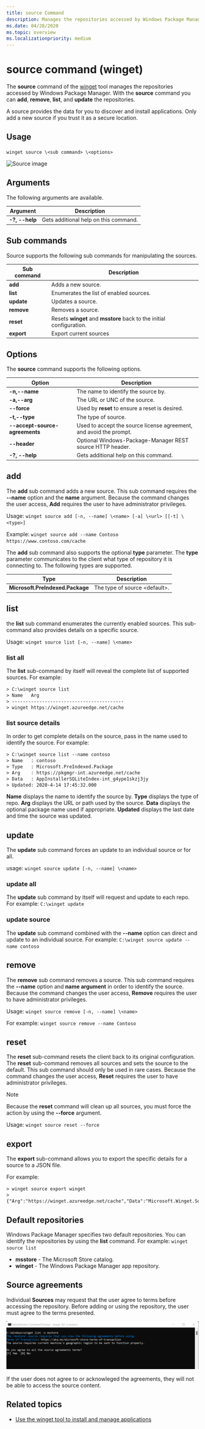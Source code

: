 ```yaml
---
title: source Command
description: Manages the repositories accessed by Windows Package Manager.
ms.date: 04/28/2020
ms.topic: overview
ms.localizationpriority: medium
---
```


# source command (winget)

The **source** command of the [winget](index.md) tool manages the repositories accessed by Windows Package Manager. With the **source** command you can **add**, **remove**, **list**, and **update** the repositories.

A source provides the data for you to discover and install applications. Only add a new source if you trust it as a secure location.

## Usage

`winget source \<sub command> \<options>`

![Source image](images\source.png)

## Arguments

The following arguments are available.

| Argument  | Description |
|--------------|-------------|
| **-?, --help** |  Gets additional help on this command. |

## Sub commands

Source supports the following sub commands for manipulating the sources.

| Sub command  | Description |
|--------------|-------------|
|  **add** |  Adds a new source. |
|  **list** | Enumerates the list of enabled sources. |
|  **update** | Updates a source. |
|  **remove** | Removes a source. |
|  **reset** | Resets **winget** and **msstore** back to the initial configuration. |
|  **export** |  Export current sources |

## Options

The  **source** command supports the following options.

| Option  | Description |
|--------------|-------------|
|  **-n,--name** | The name to identify the source by. |
|  **-a,--arg** | The URL or UNC of the source. |
|  **--force** | Used by **reset** to ensure a reset is desired. |
|  **-t,--type** | The type of source. |
| **--accept-source-agreements** | Used to accept the source license agreement, and avoid the prompt. |
| **--header** | Optional Windows-Package-Manager REST source HTTP header. |
|  **-?, --help** |  Gets additional help on this command. |

## add

The **add** sub command adds a new source. This sub command requires the **--name** option and the **name** argument. Because the command changes the user access, **Add** requires the user to have administrator privileges.

Usage: `winget source add [-n, --name] \<name> [-a] \<url> [[-t] \<type>]`

Example:  `winget source add --name Contoso  https://www.contoso.com/cache`

The **add** sub command also supports the optional **type** parameter. The **type** parameter communicates to the client what type of repository it is connecting to. The following types are supported.

| Type  | Description |
|--------------|-------------|
| **Microsoft.PreIndexed.Package** | The type of source \<default>. |

## list

the **list** sub command enumerates the currently enabled sources. This sub-command also provides details on a specific source.

Usage: `winget source list [-n, --name] \<name>`

### list all

The **list** sub-command by itself will reveal the complete list of supported sources. For example:

```CMD
> C:\winget source list
> Name   Arg
> -----------------------------------------
> winget https://winget.azureedge.net/cache

```

### list source details

In order to get complete details on the source, pass in the name used to identify the source. For example:

```CMD
> C:\winget source list --name contoso  
> Name   : contoso  
> Type   : Microsoft.PreIndexed.Package  
> Arg    : https://pkgmgr-int.azureedge.net/cache  
> Data   : AppInstallerSQLiteIndex-int_g4ype1skzj3jy  
> Updated: 2020-4-14 17:45:32.000
```

**Name** displays the name to identify the source by.
**Type** displays the type of repo.
**Arg** displays the URL or path used by the source.
**Data** displays the optional package name used if appropriate.
**Updated** displays the last date and time the source was updated.

## update

The **update** sub command forces an update to an individual source or for all.

usage: `winget source update [-n, --name] \<name>`

### update all

The **update** sub command by itself will request and update to each repo. For example: `C:\winget update`

### update source

The **update** sub command combined with the **--name** option can direct and update to an individual source. For example:  `C:\winget source update --name contoso`

## remove

The **remove** sub command removes a source. This sub command requires the **--name** option and **name argument** in order to identify the source. Because the command changes the user access, **Remove** requires the user to have administrator privileges.

Usage: `winget source remove [-n, --name] \<name>`

For example: `winget source remove --name Contoso`

## reset

The **reset** sub-command resets the client back to its original configuration. The **reset** sub-command removes all sources and sets the source to the default. This sub command should only be used in rare cases. Because the command changes the user access, **Reset** requires the user to have administrator privileges.

> [!NOTE]
> Because the **reset** command will clean up all sources, you must force the action by using the **--force** argument.

Usage: `winget source reset --force`

## export

The **export** sub-command allows you to export the specific details for a source to a JSON file.

For example:

```CMD
> winget source export winget
> {"Arg":"https://winget.azureedge.net/cache","Data":"Microsoft.Winget.Source_8wekyb3d8bbwe","Identifier":"Microsoft.Winget.Source_8wekyb3d8bbwe","Name":"winget","Type":"Microsoft.PreIndexed.Package"}
```

## Default repositories

Windows Package Manager specifies two default repositories. You can identify the repositories by using the **list** command. For example: `winget source list`

* **msstore** - The Microsoft Store catalog.
* **winget** -  The Windows Package Manager app repository.

## Source agreements

Individual **Sources** may request that the user agree to terms before accessing the repository. Before adding or using the repository, the user must agree to the terms presented.

![Source license image](images\source-license.png)

If the user does not agree to or acknowleged the agreements, they will not be able to access the source content.

## Related topics

* [Use the winget tool to install and manage applications](index.md)
